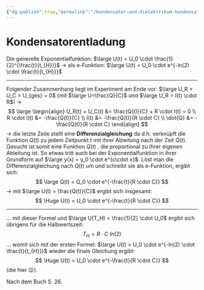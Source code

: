 ```yaml
---
{"dg-publish":true,"permalink":"/kondensator-und-dielektrikum-kondensatorentladung/"}
---
```


# Kondensatorentladung
Die generelle Exponentialfunktion: $\large U(t) = U_0 \cdot \frac{1}{2}^{\frac{t}{t_{H}}}$ → als e-Funktion: $\large U(t) = U_0 \cdot e^{-ln(2) \cdot \frac{t}{t_{H}}}$
___
Folgender Zusammenhang liegt im Experiment am Ende vor:
$\large U_R + U_C = U_{ges} = 0$ (mit $\large U=\frac{Q}{C}$ und $\large U_R = I(t) \cdot R$) → 
$$
\large
\begin{align}
U_R(t) + U_C(t) &= \frac{Q(t)}{C} + R \cdot I(t) = 0 \\
R \cdot I(t) &= -\frac{Q(t)}{C} \\
I(t) &= -\frac{Q(t)}{R \cdot C} \\
\dot{Q} &= -\frac{Q(t)}{R \cdot C}
\end{align}
$$
→ die letzte Zeile stellt eine **Differenzialgleichung** da d.h. verknüpft die Funktion $Q(t)$ zu jedem Zeitpunkt $t$ mit ihrer Ableitung nach der Zeit $\dot{Q}(t)$. Gesucht ist somit eine Funktion $Q(t)$ , die proportional zu ihrer eigenen Ableitung ist. So etwas tritt auch bei der Exponentialfunktion in ihrer Grundform auf $\large y(x) = y_0 \cdot e^{c\cdot x}$. Löst man die Differenzialgleichung nach $Q(t)$ um und schreibt sie als e-Funktion, ergibt sich:
$$
\large Q(t) = Q_0 \cdot e^{-\frac{t}{R \cdot C}}
$$
→ mit $\large U(t) = \frac{Q(t)}{C}$ ergibt sich insgesamt:
$$
\Huge
U(t) = U_0 \cdot e^{-\frac{t}{R \cdot C}}
$$
___
... mit dieser Formel und $\large U(T_H) = \frac{1}{2} \cdot U_0$ ergibt sich übrigens für die Halbwertszeit:
$$
T_H = R \cdot C \ ln(2)
$$
... womit sich mit der ersten Formel: $\large U(t) = U_0 \cdot e^{-ln(2) \cdot \frac{t}{t_{H}}}$  wieder die finale Gleichung ergibt:
$$
\Huge
U(t) = U_0 \cdot e^{-\frac{t}{R \cdot C}}
$$
(die hier 😉).

Nach dem Buch S. 26.